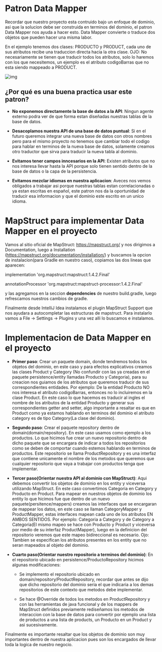 # Patron Data Mapper 

Recordar que nuestro proyecto esta contruido bajo un enfoque de dominio, asi que la solucion debe ser construida en terminos del dominio, el patron Data Mapper nos ayuda a hacer esto.
Data Mapper convierte o traduce dos objetos que pueden hacer una misma labor. 

En el ejemplo tenemos dos clases: PRODUCTO y PRODUCT, cada uno de sus atributos recibe una traduccion directa hacia la otra clase. 
OJO: No necesariamente se tienen que traducir todos los atributos, solo lo haremos con los que necesitemos, un ejemplo es el atributo codigoBarras que no esta siendo mappeado a PRODUCT.

![img](https://i.imgur.com/wJV5t2u.png)


## ¿Por qué es una buena practica usar este patron? 

  - **No exponemos directamente la base de datos a la API**: Ningun agente externo podra ver de que forma estan diseñadas nuestras tablas de la base de datos.
  
  - **Desacoplamos nuestra API de una base de datos puntual**: Si en el futuro queremos integrar una nueva base de datos con otros nombres pero para el mismo proyecto no tenemos que cambiar todo el codigo para hablar en terminos de la nueva base de datos, solamente creamos otro traductor que sirva para traducir la nueva tabla al dominio.
  
  - **Evitamos tener campos inncesarios en la API**: Existen atributos que no nos interesa llevar hasta la API porque solo tienen sentido dentro de la base de datos o la capa de la persistencia.
  
  - **Evitamos mezclar idiomas en nuestra aplicacion**: Aveces nos vemos obligados a trabajar asi porque nuestras tablas estan correlacionadas o ya estan escritas en español, este patron nos da la oportunidad de traducir esa informacion y que el dominio este escrito en un unico idioma.


# MapStruct para implementar Data Mapper en el proyecto

Vamos al sitio oficial de MapStruct: https://mapstruct.org/ y nos dirigimos a Documentation, luego a Installation (https://mapstruct.org/documentation/installation/) y buscamos la opcion de instalacion(para Gradle en nuestro caso), copiamos las dos lineas que aparecen:

implementation 'org.mapstruct:mapstruct:1.4.2.Final'
 
annotationProcessor 'org.mapstruct:mapstruct-processor:1.4.2.Final'

y las agregamos en la seccion **dependencies** de nuestro build.gradle, luego refrescamos nuestros cambios de gradle.

Finalmente desde IntelliJ Idea instalamos el plugin MapStruct Support que nos ayudara a autocompletar las estructuras de mapstruct. Para instalarlo vamos a File -> Settings -> Plugins y una vez alli lo buscamos e instalamos.


# Implementacion de Data Mapper en el proyecto

 - **Primer paso**: Crear un paquete domain, donde tendremos todos los objetos del dominio, en este caso y para efectos explicativos creamos las clases Product y Category (No confundir con las ya creadas en el paquete persistence/entity llamadas Producto y Categoria), para su creacion nos guiamos de los atributos que queremos traducir de sus correspondientes entidades. 
Por ejemplo: De la entidad Producto NO nos interesa el atributo codigoBarras, entonces no lo incluiremos en la clase Product. En este caso lo que hacemos es traducir al ingles el nombre de los atributos de la entidad Producto y generar sus correspondientes getter and setter, algo importante a resaltar es que en Product como ya estamos hablando en terminos del dominio el atributo category es de tipo Category(La clase del dominio).

 - **Segundo paso**: Crear el paquete repository dentro de domain(domain/repository). En este caso usamos como ejemplo a los productos. Lo que hicimos fue crear un nuevo repositorio dentro de dicho paquete que se encargara de indicar a todos los repositorios como se deben de comportar cuando estemos hablando en terminos de productos. Este repositorio se llama ProductRepository y es una interfaz que contiene unicamente el nombre de los metodos que queremos que cualquier repositorio que vaya a trabajar con productos tenga que implementar.

 - **Tercer paso(Orientar nuestra API al dominio con MapStruct)**: Aqui debemos convertir los objetos de dominio en los entity y viceversa utilizando MapStruct. 
En este caso convertimos Categoria en Category y Producto en Product. Para mapear en nuestros objetos de dominio los entity lo que hicimos fue que dentro de un nuevo paquete(persitence/mappers) creamos las interfaces que se encargaran de mappear los datos, en este caso se llaman CategoryMapper y ProductMapper, estas interfaces mapean cada uno de los atributos EN AMBOS SENTIDOS. Por ejemplo: Categoria a Category y de Category a Categoria(El mismo mapeo se hace con Producto y Product y viceversa por medio de su interfaz ProductMapper), luego en la definicion del repositorio veremos que este mapeo bidireccional es necesario. 
Ojo: Tambien se especifican los atributos presentes en los entity que no seran mapeados al objeto del dominio.

 - **Cuarto paso(Orientar nuestro repositorio a terminos del dominio)**: En el repositorio ubicado en persistence/ProductoRepository hicimos algunas modificaciones:

     - Se implemento el repositorio ubicado en domain/repository/ProductRepository, recordar que antes se dijo que dicho repositorio del dominio seria el que indicaria a los demas repositorios de este contexto que metodos debe implementar.

     - Se hace @Override de todos los metodos en ProductRepository y con las herramientas de java funcional y de los mappers de MapStruct definidos previamente rediseñamos los metodos de interaccion con la base de datos para convertir por ejemplo una lista de productos a una lista de products, un Producto en un Product y asi sucesivamente.


Finalmente es importante resaltar que los objetos de dominio son muy importantes dentro de nuestra aplicacion pues son los encargados de llevar toda la logica de nuestro negocio.








